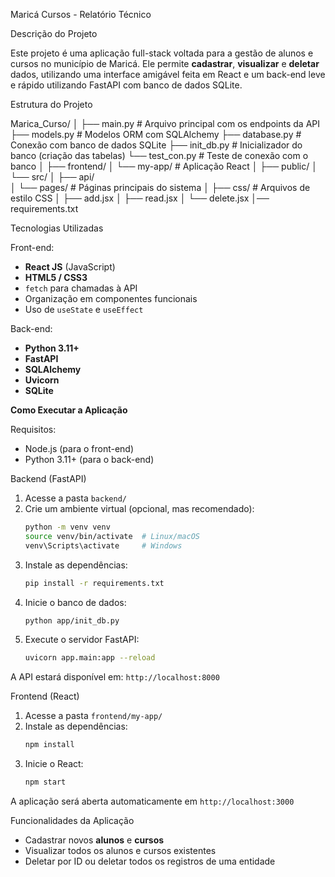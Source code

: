 Maricá Cursos - Relatório Técnico

Descrição do Projeto

Este projeto é uma aplicação full-stack voltada para a gestão de alunos e cursos no município de Maricá. Ele permite **cadastrar**, **visualizar** e **deletar** dados, utilizando uma interface amigável feita em React e um back-end leve e rápido utilizando FastAPI com banco de dados SQLite.

Estrutura do Projeto

Marica_Curso/
│
├── main.py         # Arquivo principal com os endpoints da API
├── models.py       # Modelos ORM com SQLAlchemy
├── database.py     # Conexão com banco de dados SQLite
├── init_db.py      # Inicializador do banco (criação das tabelas)
└── test_con.py     # Teste de conexão com o banco
│
├── frontend/
│   └── my-app/             # Aplicação React
│       ├── public/
│       └── src/
│           ├── api/        
│           └── pages/      # Páginas principais do sistema
│               ├── css/    # Arquivos de estilo CSS
│               ├── add.jsx
│               ├── read.jsx
│               └── delete.jsx
│── requirements.txt

Tecnologias Utilizadas

Front-end:
- **React JS** (JavaScript)
- **HTML5 / CSS3**
- `fetch` para chamadas à API
- Organização em componentes funcionais
- Uso de `useState` e `useEffect`

Back-end:
- **Python 3.11+**
- **FastAPI**
- **SQLAlchemy**
- **Uvicorn**
- **SQLite**

**Como Executar a Aplicação**

Requisitos:
- Node.js (para o front-end)
- Python 3.11+ (para o back-end)

Backend (FastAPI)

1. Acesse a pasta `backend/`
2. Crie um ambiente virtual (opcional, mas recomendado):
   ```bash
   python -m venv venv
   source venv/bin/activate  # Linux/macOS
   venv\Scripts\activate     # Windows
   ```
3. Instale as dependências:
   ```bash
   pip install -r requirements.txt
   ```
4. Inicie o banco de dados:
   ```bash
   python app/init_db.py
   ```
5. Execute o servidor FastAPI:
   ```bash
   uvicorn app.main:app --reload
   ```

A API estará disponível em: `http://localhost:8000`


Frontend (React)

1. Acesse a pasta `frontend/my-app/`
2. Instale as dependências:
   ```bash
   npm install
   ```
3. Inicie o React:
   ```bash
   npm start
   ```

A aplicação será aberta automaticamente em `http://localhost:3000`


Funcionalidades da Aplicação

- Cadastrar novos **alunos** e **cursos**
- Visualizar todos os alunos e cursos existentes
- Deletar por ID ou deletar todos os registros de uma entidade


